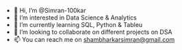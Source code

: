 - 👋 Hi, I’m @Simran-100kar
- 👀 I’m interested in Data Science & Analytics
- 🌱 I’m currently learning SQL, Python & Tableu
- 💞️ I’m looking to collaborate on different projects on DSA
- 📫 You can reach me on shambharkarsimran@gmail.com

